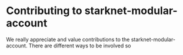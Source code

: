 # Contributing to starknet-modular-account

We really appreciate and value contributions to the starknet-modular-account.
There are different ways to be involved so 

